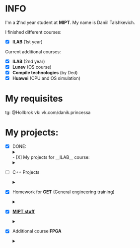 # INFO

I'm a __2__'nd year student at __MIPT__. My name is Daniil Talshkevich.

I finished different courses:
- [X] __ILAB__ (1st year)

Current additional courses:

- [X] __ILAB__ (2nd year)
- [X] __Lunev__ (OS course)
- [X] __Compile technologies__ (by Ded)
- [X] __Huawei__ (CPU and OS simulation)

# My requisites

tg: @Hollbrok
vk: vk.com/danik.princessa

# My projects:

- [X] DONE: <details><summary></summary>
    - [ ] My projects for __Lunev__ course:<details><summary></summary>
        - [ ] __1 semestr__: <details><summary></summary>
            - [x] [__Warm-up tasks__](https://bit.ly/3jRGi9Y)
            - [ ] [__FIFO__](https://bit.ly/3yQWZGB)
            - [ ] [__UNKNOWN__]()
        </details>
        - [ ] __2 semestr__ <details><summary></summary>
            - [ ] __UNKNOWN__
        </details>
    </details>
    - [X] My projects for __ILAB__ course:<details><summary></summary>
        - [X] __1 semestr__: <details><summary></summary>
            - [X] [__Solve Square Equation__](https://github.com/Hollbrok/SolveSquare)
            - [X] [__Onegin__](https://github.com/Hollbrok/Onegin)
            - [X] [__Stack__](https://github.com/Hollbrok/STACK)
            </details>
        - [X] __2 semestr__ <details><summary></summary>
            - [X] [__CPU__](https://github.com/Hollbrok/CPU_C_VERSION)
            - [X] [__Stack_cpp__](https://github.com/Hollbrok/Stack_cpp_version)
            - [X] [__CPU_cpp__](https://github.com/Hollbrok/CPU_Cpp_version)
            - [X] [__Calculator__](https://github.com/Hollbrok/v.2-of-calculator)
            - [X] [__List__ / pointers version](https://github.com/Hollbrok/List) (C++ version)
            - [X] [__Akinator__](https://github.com/Hollbrok/Akinator)
            - [X] [__RayCasting__](https://github.com/Hollbrok/Raytracing)
            - [X] [__Differentiator__](https://github.com/Hollbrok/Differentiator)
            - [X] [__Programming language__](https://github.com/Hollbrok/Prog-Lang)
            </details>
    </details>
</details>

- [ ] C++ Projects <details><summary></summary>
    - [X] [__Akinator__(graphical version)](https://github.com/Hollbrok/AkinatorGraphical)
	- [X] [__RayCasting__](https://github.com/Hollbrok/Raytracing)
	- [ ] [__MIPT-Pacman__](https://github.com/Hollbrok/MIPT-Pacman) (in progress)
	</details>

- [X] Homework for __GET__ (General engineering training)<details><summary></summary>
    - [X] [Libre Office](https://github.com/Hollbrok/test-rep/tree/master/LibreOffice)
    - [X] [MATLAB](https://github.com/Hollbrok/test-rep/tree/master/MATLAB)
    - [X] [Git](https://github.com/Hollbrok/test-rep/tree/master/Git)
    - [X] [GPIO](https://github.com/Hollbrok/Raspberry/tree/main/GPIO)
    - [X] [DAC](https://github.com/Hollbrok/Raspberry/tree/main/DAC)
    - [X] [ADC](https://github.com/Hollbrok/Raspberry/tree/main/ADC)
    - [X] [Capacitor (final project)](https://github.com/Hollbrok/Raspberry/tree/main/Capacitor)
    </details>

- [X] [__MIPT stuff__](https://github.com/Hollbrok/MIPT_STUFF) <details><summary></summary>
	- [X] [LABS](https://github.com/Hollbrok/MIPT_STUFF)	<details><summary></summary>
		- [X] [1'st semestr](https://github.com/Hollbrok/MIPT_STUFF/tree/main/labs%201%20sem)
		- [X] [2'nd semestr](https://github.com/Hollbrok/MIPT_STUFF/tree/main/labs%202%20sem)
		</details>
	- [X] [lectures made with Latex of Znamenskaya L.N. 2 semester](https://github.com/Panterrich/Matan_2_semester)
    </details>

- [X] Additional course __FPGA__ <details><summary></summary>
    - [X] [Critical path]()
    - [X] [D-latch, SR-latch, D-flipflop](https://github.com/Hollbrok/Verilog/tree/main/homework%201)
    - [X] [four-segment indicator + counter](https://github.com/Hollbrok/Verilog/tree/main/homework%202)
    - [X] [Gray counter with ROM](https://github.com/Hollbrok/Verilog/tree/main/homework%203)
    - [X] [Resynchronizer of clocks domains](https://github.com/Hollbrok/Verilog/tree/main/Lab1)
    </details>


</details>



<!---

</br>

<a href="https://github.com/Hollbrok/CPU_cpp_version">
  <img align="center" src="https://github-readme-stats.vercel.app/api/pin/?username=Hollbrok&repo=CPU_cpp_version&theme=synthwave"/>
</a>
<a href="https://github.com/Hollbrok/CPU_C_VERSION">
  <img align="center" src="https://github-readme-stats.vercel.app/api/pin/?username=Hollbrok&repo=CPU_C_VERSION&theme=synthwave"/>
</a>
<a href="https://github.com/Hollbrok/STACK">
  <img align="center" src="https://github-readme-stats.vercel.app/api/pin/?username=Hollbrok&repo=STACK&theme=synthwave"/>
</a>
<a href="https://github.com/Hollbrok/Stack_cpp_version">
  <img align="center" src="https://github-readme-stats.vercel.app/api/pin/?username=Hollbrok&repo=Stack_cpp_version&theme=synthwave"/>
</a>
<a href="https://github.com/Hollbrok/v.2-of-calculator">
  <img align="center" src="https://github-readme-stats.vercel.app/api/pin/?username=Hollbrok&repo=v.2-of-calculator&theme=synthwave"/>
</a>
<a href="https://www.youtube.com/watch?v=bfNJHxZ8GYU&ab_channel=%D0%9D%D0%BE%D0%B2%D1%8B%D0%B9%D0%9C%D0%B8%D1%80-NewWorld">
  <img align="center" src="https://github-readme-stats.vercel.app/api/top-langs/?username=Hollbrok&theme=synthwave"/>
</a>
<a href="https://www.youtube.com/watch?v=bfNJHxZ8GYU&ab_channel=%D0%9D%D0%BE%D0%B2%D1%8B%D0%B9%D0%9C%D0%B8%D1%80-NewWorld">
  <img align="center" src="https://github-readme-stats.vercel.app/api?username=Hollbrok&&show_icons=true&theme=synthwave" />
</a>

-->



